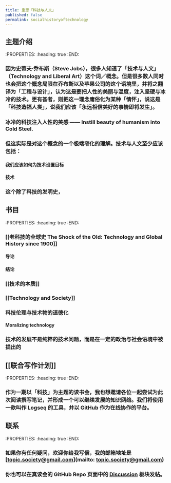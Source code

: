 ```yaml
---
title: 重思「科技与人文」
published: false
permalink: socialhistoryoftechnology
---
```


## 主题介绍
:PROPERTIES:
:heading: true
:END:
### 因为史蒂夫·乔布斯（Steve Jobs），很多人知道了「技术与人文」（Technology and Liberal Art）这个词／概念。但是很多数人同时也会把这个概念局限在乔布斯以及苹果公司的这个语境里，并将之翻译为「工程与设计」，认为这是要把人性的美丽与温度，注入坚硬与冰冷的技术。更有甚者，则把这一理念庸俗化为某种「情怀」，说这是「科技造福人类」，说我们应该「永远相信美好的事情即将发生」。
###
### 冰冷的科技注入人性的美感 —— Instill beauty of humanism into Cold Steel.
### 但这实际是对这个概念的一个极端窄化的理解。技术与人文至少应该包括：
#### 我们应该如何为技术设置目标
#### 技术
### 这个除了科技的发明史，
## 书目
:PROPERTIES:
:heading: true
:END:
### [[老科技的全球史 The Shock of the Old: Technology and Global History since 1900]]
#### 导论
#### 结论
### [[技术的本质]]
### [[Technology and Society]]
### 科技伦理与技术物的道德化
#### Moralizing technology
### 技术的发展不是纯粹的技术问题，而是在一定的政治与社会语境中被提出的
####
## [[联合写作计划]]
:PROPERTIES:
:heading: true
:END:
### 作为一期以「科技」为主题的读书会，我也想邀请各位一起尝试为此次阅读撰写笔记，并形成一个可以继续发展的知识网络。我们将使用一款叫作 Logseq 的工具，并以 GitHub 作为在线协作的平台。
## 联系
:PROPERTIES:
:heading: true
:END:
### 如果你有任何疑问，欢迎你给我写信，我的邮箱地址是 [topic.society@gmail.com](mailto: topic.society@gmail.com)
### 你也可以在真读会的 GitHub Repo 页面中的 [Discussion](https://github.com/TopicSociety/ATrueReadingClub/discussions) 板块发帖。